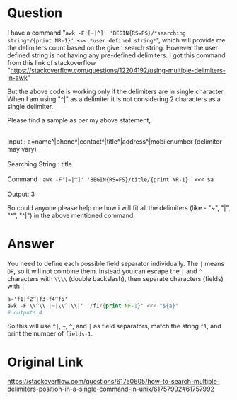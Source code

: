 # Question
I have a command "`awk -F'[~|^]' 'BEGIN{RS=FS}/*searching string*/{print NR-1}' <<< *user defined string*`", which will provide me the delimiters count based on the given search string. 
However the user defined string is not having any pre-defined delimiters. I got this command from this link of stackoverflow "https://stackoverflow.com/questions/12204192/using-multiple-delimiters-in-awk"

But the above code is working only if the delimiters are in single character. When I am using "^|" as a delimiter it is not considering 2 characters as a single delimiter.

Please find a sample as per my above statement,

<br>Input : a=name^|phone^|contact^|title^|address^|mobilenumber (delimiter may vary)</br>
<br>Searching String : title</br>
<br>Command : `awk -F'[~|^]' 'BEGIN{RS=FS}/title/{print NR-1}' <<< $a` </br>
<br>Output: 3 </br>

So could anyone please help me how i will fit all the delimiters (like - "~", "|", "^", "^|") in the above mentioned command.

# Answer
You need to define each possible field separator individually. The `|` means `OR`, so it will not combine them. Instead you can escape the `|` and `^` characters with `\\\\` (double backslash), then separate characters (fields) with `|`

```awk
a='f1|f2^|f3~f4^f5'
awk -F'\\^\\||~|\\^|\\|' '/f1/{print NF-1}' <<< "${a}"
# outputs 4
```

So this will use `^|`, `~`, `^`, and `|` as field separators, match the string `f1`, and print the number of `fields-1`.

# Original Link
https://stackoverflow.com/questions/61750605/how-to-search-multiple-delimiters-position-in-a-single-command-in-unix/61757992#61757992
